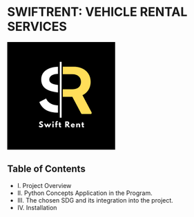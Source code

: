 # SWIFTRENT: VEHICLE RENTAL SERVICES
<img src="https://github.com/fedelhynb/BanayloFedelhynIT2104_ACPactivities/blob/6e40c25622fb733e2bb4ee189384e6233b6927f6/Final%20Project/Black%20White%20Yellow%20Simple%20Initial%20Name%20Logo.png" width="250" height="250"> 

## Table of Contents
- I. Project Overview
- II. Python Concepts Application in the Program.
- III. The chosen SDG and its integration into the project.
- IV. Installation
